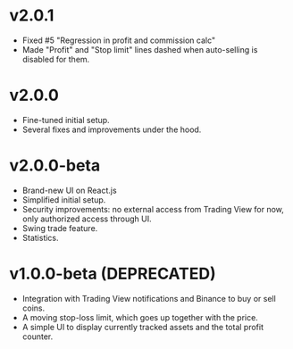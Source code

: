 # v2.0.1

* Fixed #5 "Regression in profit and commission calc"
* Made "Profit" and "Stop limit" lines dashed when auto-selling is disabled for them.

# v2.0.0

* Fine-tuned initial setup.
* Several fixes and improvements under the hood.

# v2.0.0-beta

* Brand-new UI on React.js
* Simplified initial setup.
* Security improvements: no external access from Trading View for now, only authorized access through UI.
* Swing trade feature.
* Statistics.

# v1.0.0-beta (DEPRECATED)

* Integration with Trading View notifications and Binance to buy or sell coins.
* A moving stop-loss limit, which goes up together with the price.
* A simple UI to display currently tracked assets and the total profit counter.
